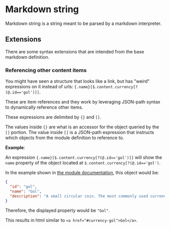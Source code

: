 # Markdown string

Markdown string is a string meant to be parsed by a markdown interpreter.

## Extensions

There are some syntax extensions that are intended from the base markdown definition.

### Referencing other content items

You might have seen a structure that looks like a link, but has "weird" expressions on it instead of urls: `{.name}[$.content.currency[?(@.id=='gol')]]`.

These are item references and they work by leveraging JSON-path syntax to dynamically reference other items.

These expressions are delimited by `{}` and `[]`.

The values inside `{}` are what is an accessor for the object queried by the `[]` portion.
The value inside `[]` is a JSON-path expression that instructs which objects from the module definition to reference to.

**Example**:

An expression `{.name}[$.content.currency[?(@.id=='gol')]]` will show the `name` property of the object located at `$.content.currency[?(@.id=='gol')`.

In the example shown in [the module documentation](./module.md), this object would be:

```json
{
  "id": "gol",
  "name": "Gol",
  "description": "A small circular coin. The most commonly used currency."
}
```

Therefore, the displayed property would be `"Gol"`.

This results in html similar to `<a href="#currency-gol">Gol</a>`.
